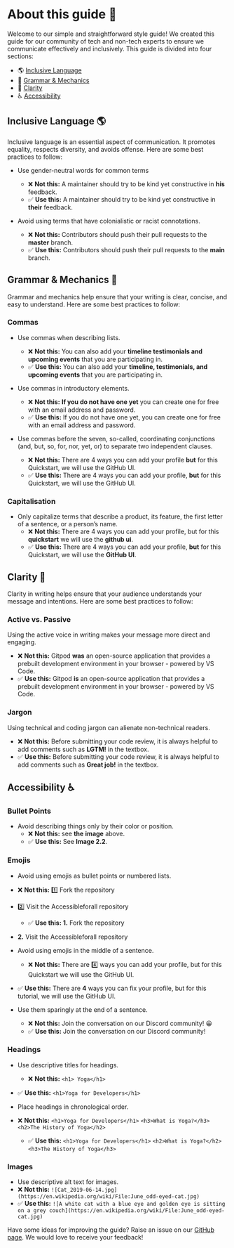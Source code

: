 # About this guide 👋

Welcome to our simple and straightforward style guide! We created this guide for our community of tech and non-tech experts to ensure we communicate effectively and inclusively. This guide is divided into four sections:

- 🌎 [Inclusive Language](inclusive-language)
- 📝 [Grammar & Mechanics](grammar-and-mechanics)
- 🤔 [Clarity](clarity)
- ♿ [Accessibility](accessibility)

## Inclusive Language 🌎

Inclusive language is an essential aspect of communication. It promotes equality, respects diversity, and avoids offense. Here are some best practices to follow:

- Use gender-neutral words for common terms
  - ❌ **Not this:** A maintainer should try to be kind yet constructive in **his** feedback.
  - ✅ **Use this:** A maintainer should try to be kind yet constructive in **their** feedback.

- Avoid using terms that have colonialistic or racist connotations.
  - ❌ **Not this:** Contributors should push their pull requests to the **master** branch.
  - ✅ **Use this:** Contributors should push their pull requests to the **main** branch.

## Grammar & Mechanics 📝

Grammar and mechanics help ensure that your writing is clear, concise, and easy to understand. Here are some best practices to follow:

### Commas

- Use commas when describing lists.
  - ❌ **Not this:** You can also add your **timeline testimonials and upcoming events** that you are participating in.
  - ✅ **Use this:** You can also add your **timeline, testimonials, and upcoming events** that you are participating in.

- Use commas in introductory elements.
  - ❌ **Not this:** **If you do not have one yet** you can create one for free with an email address and password.
  - ✅ **Use this:** If you do not have one yet, you can create one for free with an email address and password.

- Use commas before the seven, so-called, coordinating conjunctions (and, but, so, for, nor, yet, or) to separate two independent clauses.
  - ❌ **Not this:** There are 4 ways you can add your profile **but** for this Quickstart, we will use the GitHub UI.
  - ✅ **Use this:** There are 4 ways you can add your profile, **but** for this Quickstart, we will use the GitHub UI.

### Capitalisation

- Only capitalize terms that describe a product, its feature, the first letter of a sentence, or a person’s name.
  - ❌ **Not this:** There are 4 ways you can add your profile, but for this **quickstart** we will use the **github ui**.
  - ✅ **Use this:** There are 4 ways you can add your profile, **but** for this Quickstart, we will use the **GitHub UI**.

## Clarity 🤔

Clarity in writing helps ensure that your audience understands your message and intentions. Here are some best practices to follow:

### Active vs. Passive

Using the active voice in writing makes your message more direct and engaging.

- ❌ **Not this:** Gitpod **was** an open-source application that provides a prebuilt development environment in your browser - powered by VS Code.
- ✅ **Use this:** Gitpod **is** an open-source application that provides a prebuilt development environment in your browser - powered by VS Code.

### Jargon

Using technical and coding jargon can alienate non-technical readers.

- ❌ **Not this:** Before submitting your code review, it is always helpful to add comments such as **LGTM!** in the textbox.
- ✅ **Use this:** Before submitting your code review, it is always helpful to add comments such as **Great job!** in the textbox.

## Accessibility ♿

### Bullet Points

- Avoid describing things only by their color or position.
  - ❌ **Not this:** see **the** **image** above.
  - ✅ **Use this:** See **Image 2.2**.

### Emojis

- Avoid using emojis as bullet points or numbered lists.
- ❌ **Not this:** 1️⃣ Fork the repository
- 2️⃣ Visit the Accessibleforall repository
  - ✅ **Use this:** **1.** Fork the repository
- **2️.** Visit the Accessibleforall repository

- Avoid using emojis in the middle of a sentence.
  - ❌  **Not this:** There are 4️⃣ ways you can add your profile, but for this Quickstart we will use the GitHub UI.
- ✅ **Use this:** There are **4** ways you can fix your profile, but for this tutorial, we will use the GitHub UI.

- Use them sparingly at the end of a sentence.
  - ❌ **Not this:** Join the conversation on our Discord community! 😀
  - ✅ **Use this:** Join the conversation on our Discord community!

### Headings

- Use descriptive titles for headings.
  - ❌ **Not this:** `<h1> Yoga</h1>`
- ✅ **Use this:** `<h1>Yoga for Developers</h1>`

- Place headings in chronological order.
- ❌ **Not this:** `<h1>Yoga for Developers</h1>`
  `<h3>What is Yoga?</h3>`
  `<h2>The History of Yoga</h2>`
  - ✅ **Use this:**  `<h1>Yoga for Developers</h1>`
  `<h2>What is Yoga?</h2>`
  `<h3>The History of Yoga</h3>`

### Images

- Use descriptive alt text for images.
- ❌ **Not this:** `![Cat_2019-06-14.jpg](https://en.wikipedia.org/wiki/File:June_odd-eyed-cat.jpg)`
- ✅ **Use this:**  `![A white cat with a blue eye and golden eye is sitting on a grey couch](https://en.wikipedia.org/wiki/File:June_odd-eyed-cat.jpg)`

Have some ideas for improving the guide? Raise an issue on our [GitHub page](https://github.com/AccessibleForAll/AccessibleWebDev/issues/new/choose). We would love to receive your feedback!
